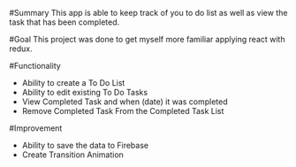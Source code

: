 #Summary
This app is able to keep track of you to do list as well as view the task that has been completed.

#Goal
This project was done to get myself more familiar applying react with redux. 

#Functionality
- Ability to create a To Do List
- Ability to edit existing To Do Tasks
- View Completed Task and when (date) it was completed
- Remove Completed Task From the Completed Task List

#Improvement
- Ability to save the data to Firebase
- Create Transition Animation
